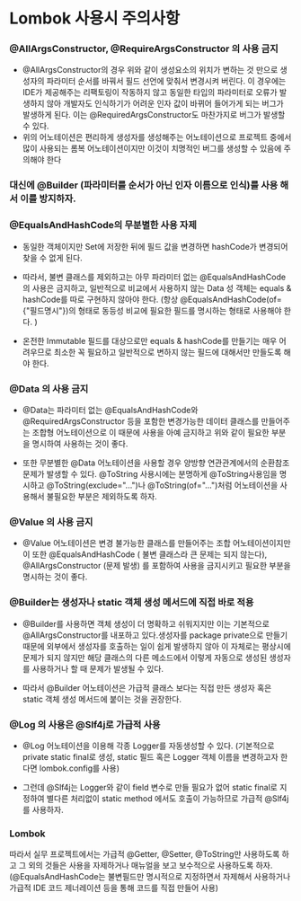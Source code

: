 # Lombok 사용시 주의사항

### @AllArgsConstructor, @RequireArgsConstructor 의 사용 금지

- @AllArgsConstructor의 경우 위와 같이 생성요소의 위치가 변하는 것 만으로 생성자의 파라미터 순서를 바꿔서 필드 선언에 맞춰서 변경시켜 버린다. 이 경우에는 IDE가 제공해주는 리팩토링이 작동하지 않고 동일한 타입의 파라미터로 오류가 발생하지 않아 개발자도 인식하기가 어려운 인자 값이 바뀌어 들어가게 되는 버그가 발생하게 된다. 이는 @RequiredArgsConstructor도 마찬가지로 버그가 발생할 수 있다.
- 위의 어노테이션은 편리하게 생성자를 생성해주는 어노테이션으로 프로젝트 중에서 많이 사용되는 롬복 어노테이션이지만 이것이 치명적인 버그를 생성할 수 있음에 주의해야 한다

### 대신에 @Builder (파라미터를 순서가 아닌 인자 이름으로 인식)를 사용 해서 이를 방지하자.

### @EqualsAndHashCode의 무분별한 사용 자제

- 동일한 객체이지만 Set에 저장한 뒤에 필드 값을 변경하면 hashCode가 변경되어 찾을 수 없게 된다.

- 따라서, 불변 클래스를 제외하고는 아무 파라미터 없는 @EqualsAndHashCode의 사용은 금지하고, 일반적으로 비교에서 사용하지 않는 Data 성 객체는 equals & hashCode를 따로 구현하지 않아야 한다. (항상 @EqualsAndHashCode(of={"필드명시"})의 형태로 동등성 비교에 필요한 필드를 명시하는 형태로 사용해야 한다. )

- 온전한 Immutable 필드를 대상으로만 equals & hashCode를 만들기는 매우 어려우므로 최소한 꼭 필요하고 일반적으로 변하지 않는 필드에 대해서만 만들도록 해야 한다.

### @Data 의 사용 금지

- @Data는 파라미터 없는 @EqualsAndHashCode와 @RequiredArgsConstructor 등을 포함한 변경가능한 데이터 클래스를 만들어주는 조합형 어노테이션으로 이 때문에 사용을 아예 금지하고 위와 같이 필요한 부분을 명시하여 사용하는 것이 좋다.

- 또한 무분별한 @Data 어노테이션을 사용할 경우 양방향 연관관계에서의 순환참조 문제가 발생할 수 있다. @ToString 사용시에는 분명하게 @ToString사용임을 명시하고 @ToString(exclude="...")나 @ToString(of="...")처럼 어노테이션을 사용해서 불필요한 부분은 제외하도록 하자.

### @Value 의 사용 금지

- @Value 어노테이션은 변경 불가능한 클래스를 만들어주는 조합 어노테이션이지만 이 또한 @EqualsAndHashCode ( 불변 클래스라 큰 문제는 되지 않는다), @AllArgsConstructor (문제 발생) 를 포함하여 사용을 금지시키고 필요한 부분을 명시하는 것이 좋다.

### @Builder는 생성자나 static 객체 생성 메서드에 직접 바로 적용

- @Builder를 사용하면 객체 생성이 더 명확하고 쉬워지지만 이는 기본적으로 @AllArgsConstructor를 내포하고 있다.생성자를 package private으로 만들기 때문에 외부에서 생성자를 호출하는 일이 쉽게 발생하지 않아 이 자체로는 평상시에 문제가 되지 않지만 해당 클래스의 다른 메소드에서 이렇게 자동으로 생성된 생성자를 사용하거나 할 때 문제가 발생될 수 있다.

- 따라서 @Builder 어노테이션은 가급적 클래스 보다는 직접 만든 생성자 혹은 static 객체 생성 메서드에 붙이는 것을 권장한다.

### @Log 의 사용은 @Slf4j로 가급적 사용

- @Log 어노테이션을 이용해 각종 Logger를 자동생성할 수 있다. (기본적으로 private static final로 생성, static 필드 혹은 Logger 객체 이름을 변경하고자 한다면 lombok.config를 사용)

- 그런데 @Slf4j는 Logger와 같이 field 변수로 만들 필요가 없어 static final로 지정하여 별다른 처리없이 static method 에서도 호출이 가능하므로 가급적 @Slf4j를 사용하자.

### Lombok

따라서 실무 프로젝트에서는 가급적 @Getter, @Setter, @ToString만 사용하도록 하고 그 외의 것들은 사용을 자제하거나 매뉴얼을 보고 보수적으로 사용하도록 하자. (@EqualsAndHashCode는 불변필드만 명시적으로 지정하면서 자제해서 사용하거나 가급적 IDE 코드 제너레이션 등을 통해 코드를 직접 만들어 사용)
